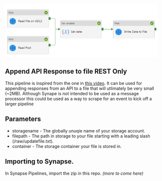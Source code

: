 ![Pipeline Image](.\image\pipelineImage.png)

## Append API Response to file REST Only
This pipeline is inspired from the one in [this video](https://www.youtube.com/watch?v=i4xz2haDlOg). It can be used for appending responses from an API to a file that will utlimately be very small (~2MB). Although Synape is not intended to be used as a message processor this could be used as a way to scrape for an event to kick off a larger pipeline

## Parameters
- storagename - The globally unuqie name of your storage account.
- filepath - The path in storage to your file starting with a leading slash (/raw/updatefile.txt).
- container - The storage container your file is stored in.

## Importing to Synapse.
In Synapse Pipelines, import the zip in this repo. _(more to come here)_
